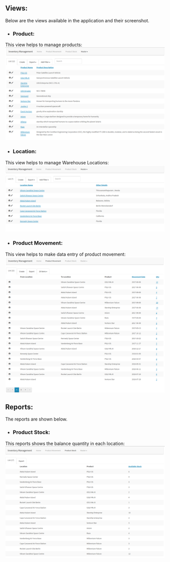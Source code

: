 ## Views:
Below are the views available in the application and their screenshot. 
- ### Product:
This view helps to manage products:
![Product page](docs/screenshots/product_master.png?raw=true "Product View")

- ### Location:
This view helps to manage Warehouse Locations:
![Location page](docs/screenshots/location_master.png?raw=true "Location View")

- ### Product Movement:
This view helps to make data entry of product movement:
![Product Movement page](docs/screenshots/product_movement.png?raw=true "Product Movement View")

## Reports:
The reports are shown below.
- ### Product Stock:
This reports shows the balance quantity in each location:
![Product Stock page](docs/screenshots/Product_stock.png?raw=true "Product Stock View")
